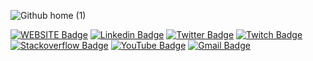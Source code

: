 ![Github home (1)](https://user-images.githubusercontent.com/32942055/87201859-d4121980-c2d5-11ea-8c58-c4f1319fc0eb.gif)
  
[![WEBSITE Badge](https://img.shields.io/badge/-Website-26272b?style=flat&logo=Mixer&logoColor=white&link=https://wesleyfeitosa.com.br)](https://wesleyfeitosa.com.br)
[![Linkedin Badge](https://img.shields.io/badge/-LinkedIn-0077B5?style=flat&logo=Linkedin&logoColor=white&link=https://www.linkedin.com/in/wesley-feitosa/)](https://www.linkedin.com/in/wesley-feitosa/)
[![Twitter Badge](https://img.shields.io/badge/-Twitter-1DA1F2?style=flat&logo=twitter&logoColor=white&link=https://twitter.com/wesleyfeitosa0)](https://twitter.com/wesleyfeitosa0)
[![Twitch Badge](https://img.shields.io/badge/-Twitch-9146FF?style=flat&logo=Twitch&logoColor=white&link=https://www.twitch.tv/wesleyfeitosa0)](https://www.twitch.tv/wesleyfeitosa0)
[![Stackoverflow Badge](https://img.shields.io/badge/-Stackoverflow-FE7A16?style=flat&logo=Stackoverflow&logoColor=white&link=https://pt.stackoverflow.com/users/148040/wesley-feitosa)](https://pt.stackoverflow.com/users/148040/wesley-feitosa)
[![YouTube Badge](https://img.shields.io/badge/-YouTube-FF0000?style=flat&logo=YouTube&logoColor=white&link=https://www.youtube.com/user/iPlayerBoss)](https://www.youtube.com/user/iPlayerBoss)
[![Gmail Badge](https://img.shields.io/badge/-Gmail-D14836?style=flat&logo=Gmail&logoColor=white&link=mailto:jwesleydasilva@gmail.com)](mailto:jwesleydasilva@gmail.com)
